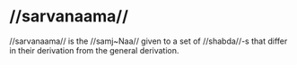 # //sarvanaama//

//sarvanaama// is the //samj~Naa// given to a set of //shabda//-s that differ in their derivation from the general derivation.
<!--stackedit_data:
eyJoaXN0b3J5IjpbMTM3Nzk1NTg1NywtMTQ4NTUwNjY5MSw4OT
QyMjM0MTUsOTAzODM2OTA0LC0xNjc5NzI0ODQwXX0=
-->